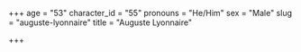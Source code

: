 +++
age = "53"
character_id = "55"
pronouns = "He/Him"
sex = "Male"
slug = "auguste-lyonnaire"
title = "Auguste Lyonnaire"

+++


